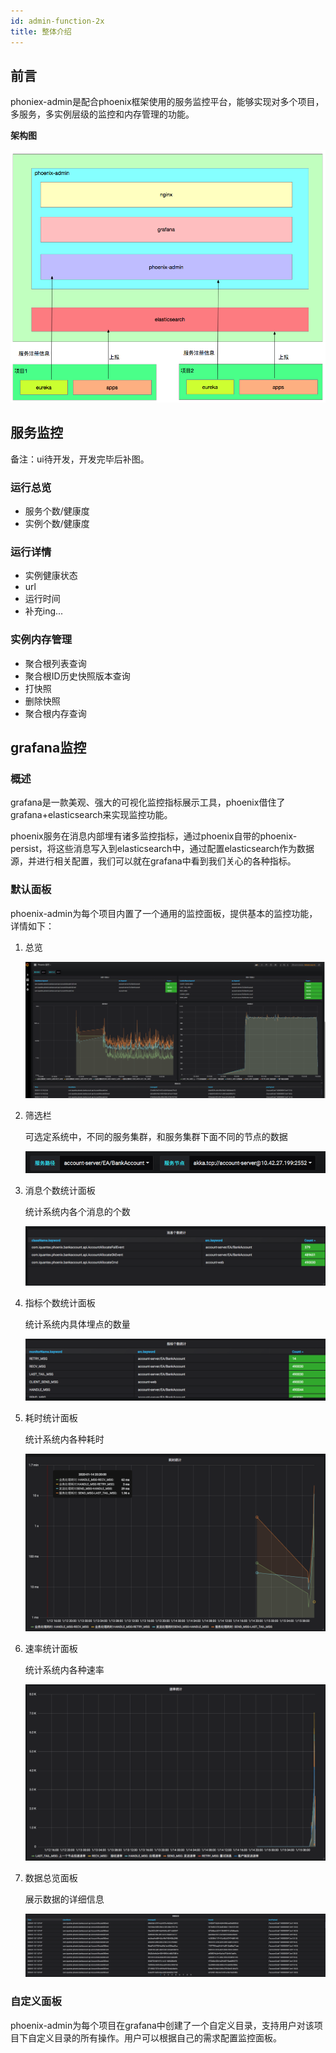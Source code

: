 ```yaml
---
id: admin-function-2x
title: 整体介绍
---
```


## 前言

phoniex-admin是配合phoenix框架使用的服务监控平台，能够实现对多个项目，多服务，多实例层级的监控和内存管理的功能。

**架构图**

![image-20200117101147857](../../assets/image-20200117101147857.png)



## 服务监控

备注：ui待开发，开发完毕后补图。

### 运行总览

- 服务个数/健康度
- 实例个数/健康度

### 运行详情

- 实例健康状态
- url
- 运行时间
- 补充ing...

### 实例内存管理

- 聚合根列表查询
- 聚合根ID历史快照版本查询
- 打快照
- 删除快照
- 聚合根内存查询

## grafana监控

### 概述

grafana是一款美观、强大的可视化监控指标展示工具，phoenix借住了grafana+elasticsearch来实现监控功能。

phoenix服务在消息内部埋有诸多监控指标，通过phoenix自带的phoenix-persist，将这些消息写入到elasticsearch中，通过配置elasticsearch作为数据源，并进行相关配置，我们可以就在grafana中看到我们关心的各种指标。

### 默认面板

phoenix-admin为每个项目内置了一个通用的监控面板，提供基本的监控功能，详情如下：

1. 总览

   ![image-20200115192350535](../../assets/phoenix2.x/phoenix-admin/image-20200115192350535.png)

2. 筛选栏

   可选定系统中，不同的服务集群，和服务集群下面不同的节点的数据

   ![image-20200115111102393](../../assets/phoenix2.x/phoenix-admin/image-20200115111102393.png)

3. 消息个数统计面板

   统计系统内各个消息的个数

   ![image-20200115111030625](../../assets/phoenix2.x/phoenix-admin/image-20200115111030625.png)

4. 指标个数统计面板

   统计系统内具体埋点的数量

   ![image-20200115110949004](../../assets/phoenix2.x/phoenix-admin/image-20200115110949004.png)

5. 耗时统计面板

   统计系统内各种耗时

   ![image-20200115111135147](../../assets/phoenix2.x/phoenix-admin/image-20200115111135147.png)

6. 速率统计面板

   统计系统内各种速率

   ![image-20200115111155570](../../assets/phoenix2.x/phoenix-admin/image-20200115111155570.png)

7. 数据总览面板

   展示数据的详细信息

   ![image-20200115111217069](../../assets/phoenix2.x/phoenix-admin/image-20200115111217069.png)

### 自定义面板 

phoenix-admin为每个项目在grafana中创建了一个自定义目录，支持用户对该项目下自定义目录的所有操作。用户可以根据自己的需求配置监控面板。